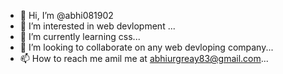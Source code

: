 - 👋 Hi, I’m @abhi081902
- 👀 I’m interested in web devlopment ...
- 🌱 I’m currently learning css...
- 💞️ I’m looking to collaborate on any web devloping company...
- 📫 How to reach me amil me at abhiurgreay83@gmail.com...

<!---
abhi081902/abhi081902 is a ✨ special ✨ repository because its `README.md` (this file) appears on your GitHub profile.
You can click the Preview link to take a look at your changes.
--->

